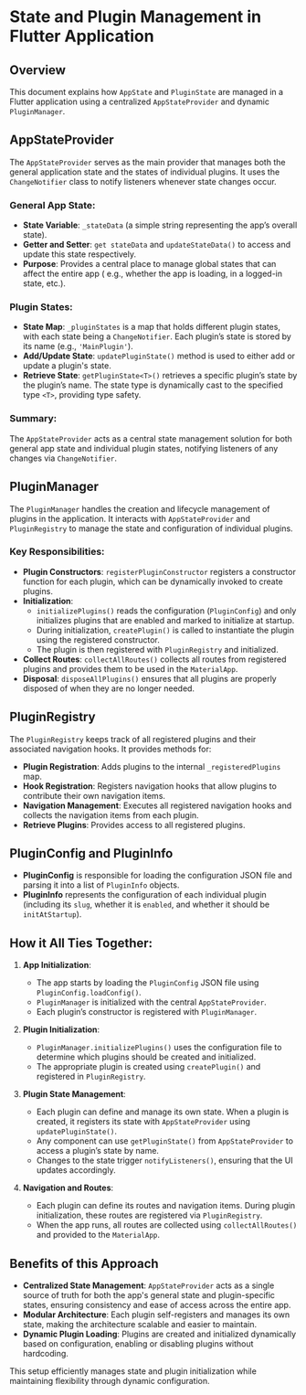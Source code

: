 # State and Plugin Management in Flutter Application

## Overview

This document explains how `AppState` and `PluginState` are managed in a Flutter application using a
centralized `AppStateProvider` and dynamic `PluginManager`.

## AppStateProvider

The `AppStateProvider` serves as the main provider that manages both the general application state
and the states of individual plugins. It uses the `ChangeNotifier` class to notify listeners
whenever state changes occur.

### General App State:

- **State Variable**: `_stateData` (a simple string representing the app’s overall state).
- **Getter and Setter**: `get stateData` and `updateStateData()` to access and update this state
  respectively.
- **Purpose**: Provides a central place to manage global states that can affect the entire app (
  e.g., whether the app is loading, in a logged-in state, etc.).

### Plugin States:

- **State Map**: `_pluginStates` is a map that holds different plugin states, with each state being
  a `ChangeNotifier`. Each plugin’s state is stored by its name (e.g., `'MainPlugin'`).
- **Add/Update State**: `updatePluginState()` method is used to either add or update a plugin's
  state.
- **Retrieve State**: `getPluginState<T>()` retrieves a specific plugin’s state by the plugin’s
  name. The state type is dynamically cast to the specified type `<T>`, providing type safety.

### Summary:

The `AppStateProvider` acts as a central state management solution for both general app state and
individual plugin states, notifying listeners of any changes via `ChangeNotifier`.

## PluginManager

The `PluginManager` handles the creation and lifecycle management of plugins in the application. It
interacts with `AppStateProvider` and `PluginRegistry` to manage the state and configuration of
individual plugins.

### Key Responsibilities:

- **Plugin Constructors**: `registerPluginConstructor` registers a constructor function for each
  plugin, which can be dynamically invoked to create plugins.
- **Initialization**:
    - `initializePlugins()` reads the configuration (`PluginConfig`) and only initializes plugins
      that are enabled and marked to initialize at startup.
    - During initialization, `createPlugin()` is called to instantiate the plugin using the
      registered constructor.
    - The plugin is then registered with `PluginRegistry` and initialized.
- **Collect Routes**: `collectAllRoutes()` collects all routes from registered plugins and provides
  them to be used in the `MaterialApp`.
- **Disposal**: `disposeAllPlugins()` ensures that all plugins are properly disposed of when they
  are no longer needed.

## PluginRegistry

The `PluginRegistry` keeps track of all registered plugins and their associated navigation hooks. It
provides methods for:

- **Plugin Registration**: Adds plugins to the internal `_registeredPlugins` map.
- **Hook Registration**: Registers navigation hooks that allow plugins to contribute their own
  navigation items.
- **Navigation Management**: Executes all registered navigation hooks and collects the navigation
  items from each plugin.
- **Retrieve Plugins**: Provides access to all registered plugins.

## PluginConfig and PluginInfo

- **PluginConfig** is responsible for loading the configuration JSON file and parsing it into a list
  of `PluginInfo` objects.
- **PluginInfo** represents the configuration of each individual plugin (including its `slug`,
  whether it is `enabled`, and whether it should be `initAtStartup`).

## How it All Ties Together:

1. **App Initialization**:
    - The app starts by loading the `PluginConfig` JSON file using `PluginConfig.loadConfig()`.
    - `PluginManager` is initialized with the central `AppStateProvider`.
    - Each plugin’s constructor is registered with `PluginManager`.

2. **Plugin Initialization**:
    - `PluginManager.initializePlugins()` uses the configuration file to determine which plugins
      should be created and initialized.
    - The appropriate plugin is created using `createPlugin()` and registered in `PluginRegistry`.

3. **Plugin State Management**:
    - Each plugin can define and manage its own state. When a plugin is created, it registers its
      state with `AppStateProvider` using `updatePluginState()`.
    - Any component can use `getPluginState()` from `AppStateProvider` to access a plugin’s state by
      name.
    - Changes to the state trigger `notifyListeners()`, ensuring that the UI updates accordingly.

4. **Navigation and Routes**:
    - Each plugin can define its routes and navigation items. During plugin initialization, these
      routes are registered via `PluginRegistry`.
    - When the app runs, all routes are collected using `collectAllRoutes()` and provided to
      the `MaterialApp`.

## Benefits of this Approach

- **Centralized State Management**: `AppStateProvider` acts as a single source of truth for both the
  app's general state and plugin-specific states, ensuring consistency and ease of access across the
  entire app.
- **Modular Architecture**: Each plugin self-registers and manages its own state, making the
  architecture scalable and easier to maintain.
- **Dynamic Plugin Loading**: Plugins are created and initialized dynamically based on
  configuration, enabling or disabling plugins without hardcoding.

This setup efficiently manages state and plugin initialization while maintaining flexibility through
dynamic configuration.
